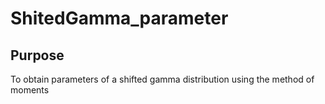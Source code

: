 ShitedGamma_parameter
============================

## Purpose

To obtain parameters of a shifted gamma distribution using the method of moments
